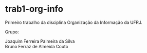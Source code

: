# trab1-org-info
Primeiro trabalho da disciplina Organização da Informação da UFRJ.

Grupo:

Joaquim Ferreira Palmeira da Silva <br>
Bruno Ferraz de Almeida Couto
